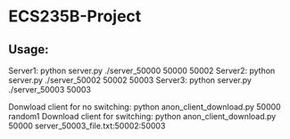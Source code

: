 # ECS235B-Project

## Usage: 
Server1: python server.py ./server_50000 50000 50002
Server2: python server.py ./server_50002 50002 50003
Server3: python server.py ./server_50003 50003

Donwload client for no switching: python anon_client_download.py 50000 random1 
Download client for switching: python anon_client_download.py 50000 server_50003_file.txt:50002:50003
